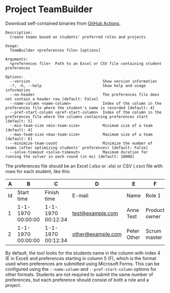 # Project TeamBuilder

Download self-contained binaries from [GitHub Actions](https://github.com/qhinf/project_teambuilder/actions/workflows/build.yml).

```
Description:
  Create teams based on students' preferred roles and projects

Usage:
  TeamBuilder <preferences file> [options]

Arguments:
  <preferences file>  Path to an Excel or CSV file containing student preferences

Options:
  --version                                Show version information
  -?, -h, --help                           Show help and usage information
  --no-header                              The preferences file does not contain a header row [default: False]
  --name-column <name-column>              Index of the column in the preferences file where the student's name is recorded [default: 4]
  --pref-start-column <pref-start-column>  Index of the column in the preferences file where the columns containing preferences start [default: 5]
  --min-team-size <min-team-size>          Minimum size of a team [default: 4]
  --max-team-size <max-team-size>          Maximum size of a team [default: 6]
  --minimize-team-count                    Minimize the number of teams (after optimizing students' preferences) [default: False]
  --solve-timeout <solve-timeout>          Maximum duration for running the solver in each round (in ms) [default: 10000]
```

The preferences file should be an Excel (.xlsx or .xls) or CSV (.csv) file with rows for each student, like this:

| A    | B                 | C                 | D                 | E           | F             | G               | H            | I               | J         | K            |
| ---- | ----------------- | ----------------- | ----------------- | ----------- | ------------- | --------------- | ------------ | --------------- | --------- | ------------ |
| Id   | Start time        | Finish time       | E-mail            | Name        | Role 1        | Project 1       | Role 2       | Project 2       | Role 3    | Project 3    |
| 1    | 1-1-1970 00:00:00 | 1-1-1970 00:12:34 | test@example.com  | Anne Test   | Product owner | Platformer game | Developer    | Platformer game | Developer | Some website |
| 2    | 1-1-1970 00:00:00 | 1-1-1970 00:12:34 | other@example.com | Peter Other | Scrum master  | Some website    | Scrum master | Platformer game |           |              |

By default, the tool looks for the students name in the column with index 4 (E in Excel) and preferences starting in column 5 (F), which is the format used when preferences are submitted using Microsoft Forms. This can be configured using the `--name-column` and `--pref-start-column` options for other formats. Students are not required to submit the same number of preferences, but each preference should consist of both a role and a project.
